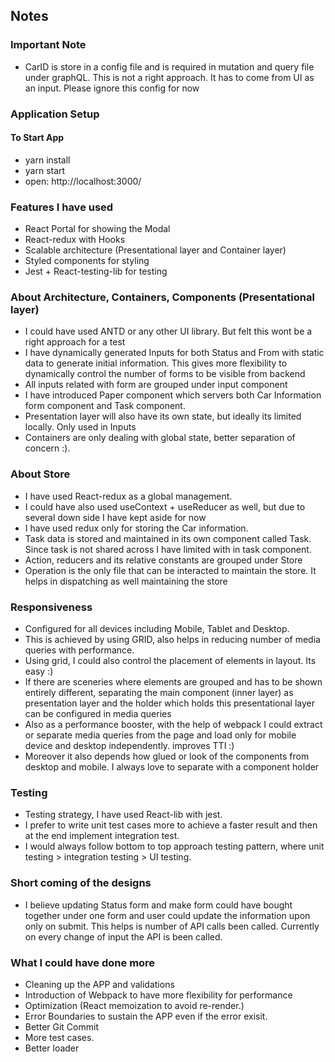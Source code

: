 ## Notes

### Important Note

- CarID is store in a config file and is required in mutation and query file under graphQL. This is not a right approach. It has to come from UI as an input. Please ignore this config for now

### Application Setup

#### To Start App
- yarn install
- yarn start 
- open: http://localhost:3000/


### Features I have used
- React Portal for showing the Modal
- React-redux with Hooks
- Scalable architecture (Presentational layer and Container layer)
- Styled components for styling
- Jest + React-testing-lib for testing

### About Architecture, Containers, Components (Presentational layer)

- I could have used ANTD or any other UI library. But felt this wont be a right approach for a test
- I have dynamically generated Inputs for both Status and From with static data to generate initial information. This gives more flexibility to dynamically control the number of forms to be visible from backend
- All inputs related with form are grouped under input component
- I have introduced Paper component which servers both Car Information form component and Task component.
- Presentation layer will also have its own state, but ideally its limited locally. Only used in Inputs
- Containers are only dealing with global state, better separation of concern :).

### About Store

- I have used React-redux as a global management.
- I could have also used useContext + useReducer as well, but due to several down side I have kept aside for now
- I have used redux only for storing the Car information.
- Task data is stored and maintained in its own component called Task. Since task is not shared across I have limited with in task component.
- Action, reducers and its relative constants are grouped under Store
- Operation is the only file that can be interacted to maintain the store. It helps in dispatching as well maintaining the store

### Responsiveness

- Configured for all devices including Mobile, Tablet and Desktop. 
- This is achieved by using GRID, also helps in reducing number of media queries with performance. 
- Using grid, I could also control the placement of elements in layout. Its easy :)
- If there are sceneries where elements are grouped and has to be shown entirely different, separating the main component (inner layer) as presentation layer and the holder which holds this presentational layer can be configured in media queries
- Also as a performance booster, with the help of webpack I could extract or separate media queries from the page and load only for mobile device and desktop independently. improves TTI :)
- Moreover it also depends how glued or look of the components from desktop and mobile. I always love to separate with a component holder

### Testing
- Testing strategy, I have used React-lib with jest. 
- I prefer to write unit test cases more to achieve a faster result and then at the end implement integration test.
- I would always follow bottom to top approach testing pattern, where unit testing >  integration testing > UI testing. 

### Short coming of the designs
- I believe  updating Status form and make form could have bought together under one form and user could update the information upon only on submit. This helps is number of API calls been called. Currently on every change of input the API is been called. 


### What I could have done more

- Cleaning up the APP and validations
- Introduction of Webpack to have more flexibility for performance
- Optimization (React memoization to avoid re-render.)
- Error Boundaries to sustain the APP even if the error exisit.
- Better Git Commit
- More test cases.
- Better loader
